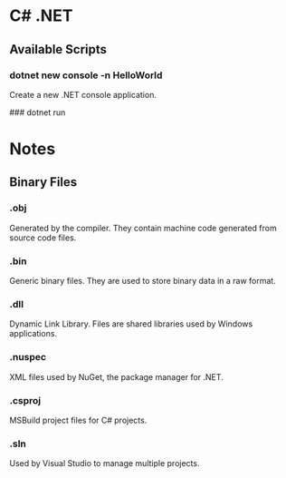 # C# .NET

## Available Scripts

### dotnet new console -n HelloWorld 
Create a new .NET console application. 

### dotnet run

# Notes

## Binary Files  

### .obj 
Generated by the compiler. They contain machine code generated from source code files.

### .bin 
Generic binary files. They are used to store binary data in a raw format. 

### .dll 
Dynamic Link Library. Files are shared libraries used by Windows applications.

### .nuspec
XML files used by NuGet, the package manager for .NET.

### .csproj
MSBuild project files for C# projects.

### .sln
Used by Visual Studio to manage multiple projects.

